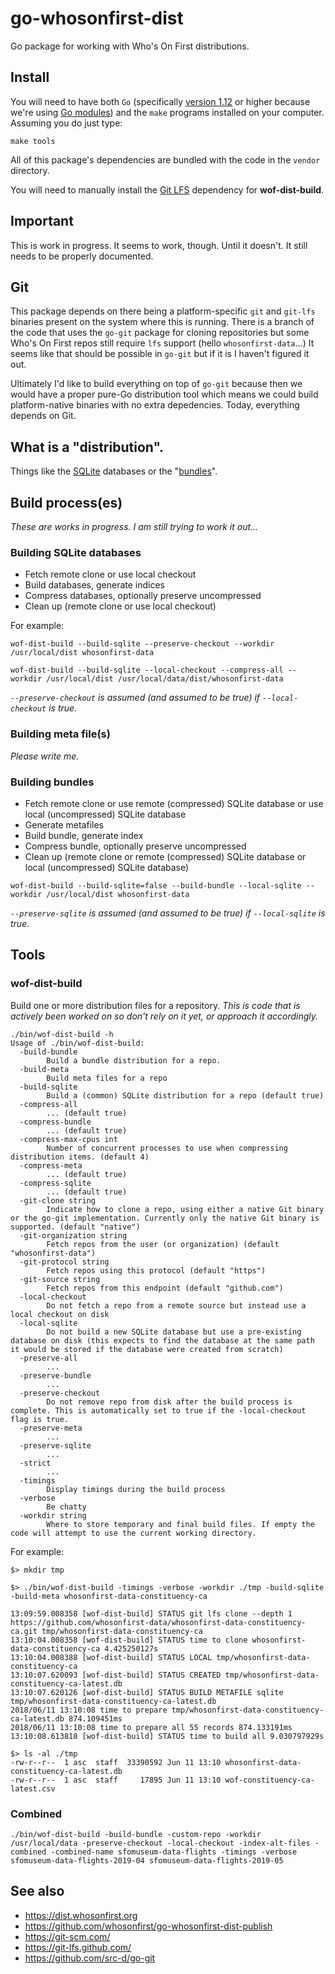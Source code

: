 # go-whosonfirst-dist

Go package for working with Who's On First distributions.

## Install

You will need to have both `Go` (specifically [version 1.12](https://golang.org/dl/) or higher because we're using [Go modules](https://github.com/golang/go/wiki/Modules)) and the `make` programs installed on your computer. Assuming you do just type:

```
make tools
```

All of this package's dependencies are bundled with the code in the `vendor` directory.

You will need to manually install the [Git LFS](https://git-lfs.github.com/) dependency for **wof-dist-build**.

## Important

This is work in progress. It seems to work, though. Until it doesn't. It still needs to be properly documented.

## Git

This package depends on there being a platform-specific `git` and `git-lfs` binaries present on the system where this is running. There is a branch of the code that uses the `go-git` package for cloning repositories but some Who's On First repos still require `lfs` support (hello `whosonfirst-data`...) It seems like that should be possible in `go-git` but if it is I haven't figured it out.

Ultimately I'd like to build everything on top of `go-git` because then we would have a proper pure-Go distribution tool which means we could build platform-native binaries with no extra depedencies. Today, everything depends on Git. 

## What is a "distribution".

Things like the [SQLite](https://dist.whosonfirst.org/sqlite/) databases or the "[bundles](https://dist.whosonfirst.org/bundles/)".

## Build process(es)

_These are works in progress. I am still trying to work it out..._

### Building SQLite databases

* Fetch remote clone or use local checkout
* Build databases, generate indices
* Compress databases, optionally preserve uncompressed
* Clean up (remote clone or use local checkout)

For example:

```
wof-dist-build --build-sqlite --preserve-checkout --workdir /usr/local/dist whosonfirst-data
```

```
wof-dist-build --build-sqlite --local-checkout --compress-all --workdir /usr/local/dist /usr/local/data/dist/whosonfirst-data
```

_`--preserve-checkout` is assumed (and assumed to be true) if `--local-checkout` is true._

### Building meta file(s)

_Please write me._

### Building bundles

* Fetch remote clone or use remote (compressed) SQLite database or use local (uncompressed) SQLite database
* Generate metafiles
* Build bundle, generate index
* Compress bundle, optionally preserve uncompressed
* Clean up (remote clone or remote (compressed) SQLite database or local (uncompressed) SQLite database)

```
wof-dist-build --build-sqlite=false --build-bundle --local-sqlite --workdir /usr/local/dist whosonfirst-data
```

_`--preserve-sqlite` is assumed (and assumed to be true) if `--local-sqlite` is true._

## Tools

### wof-dist-build

Build one or more distribution files for a repository. _This is code that is actively been worked on so don't rely on it yet, or approach it accordingly._

```
./bin/wof-dist-build -h
Usage of ./bin/wof-dist-build:
  -build-bundle
    	Build a bundle distribution for a repo.
  -build-meta
    	Build meta files for a repo
  -build-sqlite
    	Build a (common) SQLite distribution for a repo (default true)
  -compress-all
    	... (default true)
  -compress-bundle
    	... (default true)
  -compress-max-cpus int
    	Number of concurrent processes to use when compressing distribution items. (default 4)
  -compress-meta
    	... (default true)
  -compress-sqlite
    	... (default true)
  -git-clone string
    	Indicate how to clone a repo, using either a native Git binary or the go-git implementation. Currently only the native Git binary is supported. (default "native")
  -git-organization string
    	Fetch repos from the user (or organization) (default "whosonfirst-data")
  -git-protocol string
    	Fetch repos using this protocol (default "https")
  -git-source string
    	Fetch repos from this endpoint (default "github.com")
  -local-checkout
    	Do not fetch a repo from a remote source but instead use a local checkout on disk
  -local-sqlite
    	Do not build a new SQLite database but use a pre-existing database on disk (this expects to find the database at the same path it would be stored if the database were created from scratch)
  -preserve-all
    	...
  -preserve-bundle
    	...
  -preserve-checkout
    	Do not remove repo from disk after the build process is complete. This is automatically set to true if the -local-checkout flag is true.
  -preserve-meta
    	...
  -preserve-sqlite
    	...
  -strict
    	...
  -timings
    	Display timings during the build process
  -verbose
    	Be chatty
  -workdir string
    	Where to store temporary and final build files. If empty the code will attempt to use the current working directory.
```

For example:

```
$> mkdir tmp

$> ./bin/wof-dist-build -timings -verbose -workdir ./tmp -build-sqlite -build-meta whosonfirst-data-constituency-ca

13:09:59.008358 [wof-dist-build] STATUS git lfs clone --depth 1 https://github.com/whosonfirst-data/whosonfirst-data-constituency-ca.git tmp/whosonfirst-data-constituency-ca
13:10:04.008358 [wof-dist-build] STATUS time to clone whosonfirst-data-constituency-ca 4.425250127s
13:10:04.008388 [wof-dist-build] STATUS LOCAL tmp/whosonfirst-data-constituency-ca
13:10:07.620093 [wof-dist-build] STATUS CREATED tmp/whosonfirst-data-constituency-ca-latest.db
13:10:07.620126 [wof-dist-build] STATUS BUILD METAFILE sqlite tmp/whosonfirst-data-constituency-ca-latest.db
2018/06/11 13:10:08 time to prepare tmp/whosonfirst-data-constituency-ca-latest.db 874.109451ms
2018/06/11 13:10:08 time to prepare all 55 records 874.133191ms
13:10:08.613818 [wof-dist-build] STATUS time to build all 9.030797929s

$> ls -al ./tmp
-rw-r--r--  1 asc  staff  33390592 Jun 11 13:10 whosonfirst-data-constituency-ca-latest.db
-rw-r--r--  1 asc  staff     17895 Jun 11 13:10 wof-constituency-ca-latest.csv
```

### Combined

```
./bin/wof-dist-build -build-bundle -custom-repo -workdir /usr/local/data -preserve-checkout -local-checkout -index-alt-files -combined -combined-name sfomuseum-data-flights -timings -verbose sfomuseum-data-flights-2019-04 sfomuseum-data-flights-2019-05
```

## See also

* https://dist.whosonfirst.org
* https://github.com/whosonfirst/go-whosonfirst-dist-publish
* https://git-scm.com/
* https://git-lfs.github.com/
* https://github.com/src-d/go-git
